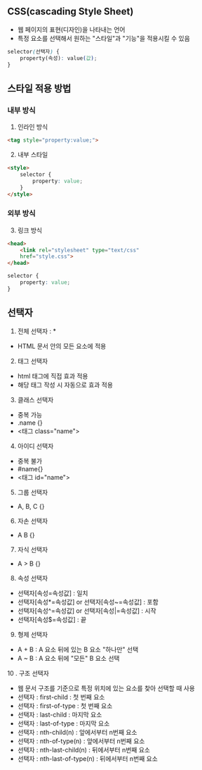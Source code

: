 ## CSS(cascading Style Sheet)

- 웹 페이지의 표현(디자인)을 나타내는 언어
- 특정 요소를 선택해서 원하는 "스타일"과 "기능"을 적용시킬 수 있음

```css
selector(선택자) {
    property(속성): value(값);
}
```
## 스타일 적용 방법

### 내부 방식

1. 인라인 방식
```html
<tag style="property:value;">
```
2. 내부 스타일
```html
<style>
    selector {
        property: value;
    }
</style>    
```

### 외부 방식

3. 링크 방식

```html
<head>
    <link rel="stylesheet" type="text/css"
    href="style.css">
</head>    
```
```css
selector {
    property: value;
}
```


## 선택자

1. 전체 선택자 : *
- HTML 문서 안의 모든 요소에 적용

2. 태그 선택자

- html 태그에 직접 효과 적용
- 해당 태그 작성 시 자동으로 효과 적용

3. 클래스 선택자 

- 중복 가능
- .name {}
- <태그 class="name">

4. 아이디 선택자

- 중복 불가
- #name{}
- <태그 id="name">


5. 그룹 선택자 

- A, B, C {}

6. 자손 선택자

- A B {}

7. 자식 선택자

- A > B {}

8. 속성 선택자

- 선택자[속성=속성값] : 일치
- 선택자[속성*=속성값] or 선택자[속성~=속성값] : 포함
- 선택자[속성^=속성값] or 선택자[속성|=속성값] : 시작
- 선택자[속성$=속성값] : 끝


9. 형제 선택자

- A + B : A 요소 뒤에 있는 B 요소 "하나만" 선택
- A ~ B : A 요소 뒤에 "모든" B 요소 선택 




10 . 구조 선택자

- 웹 문서 구조를 기준으로 특정 위치에 있는 요소를 찾아 선택할 때 사용
- 선택자 : first-child : 첫 번째 요소
- 선택자 : first-of-type : 첫 번째 요소
- 선택자 : last-child : 마지막 요소
- 선택자 : last-of-type : 마지막 요소
- 선택자 : nth-child(n) : 앞에서부터 n번째 요소
- 선택자 : nth-of-type(n) : 앞에서부터 n번째 요소
- 선택자 : nth-last-child(n) : 뒤에서부터 n번째 요소
- 선택자 : nth-last-of-type(n) : 뒤에서부터 n번째 요소